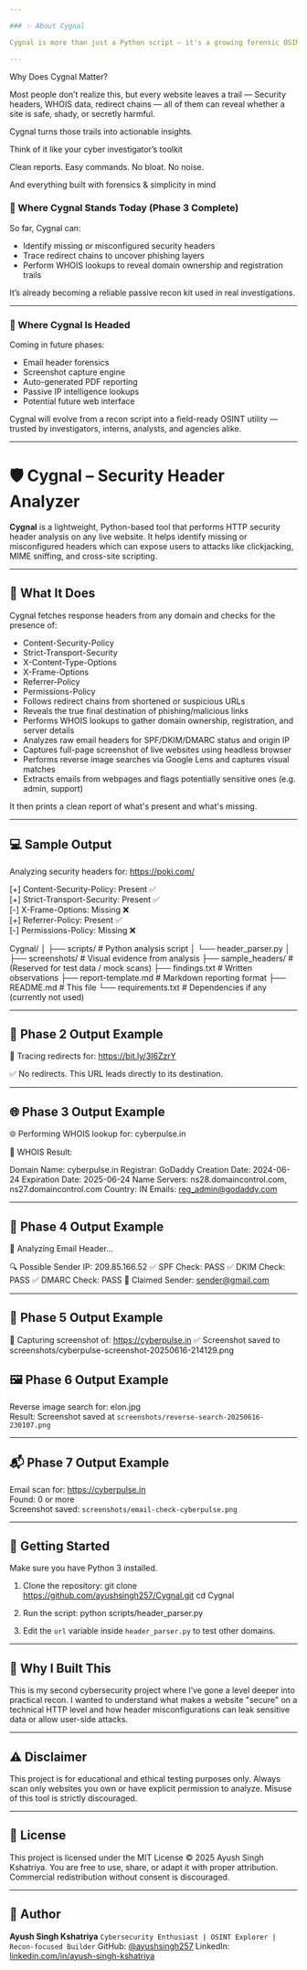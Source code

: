 ```yaml
---

### ✨ About Cygnal

Cygnal is more than just a Python script — it's a growing forensic OSINT toolkit built to mimic how real-world investigators assess digital threats. Whether you're a student, ethical hacker, or analyst, Cygnal helps extract valuable intelligence from public domains — fast, clean, and ethically.

---
```

Why Does Cygnal Matter?

Most people don’t realize this, but every website leaves a trail —
Security headers, WHOIS data, redirect chains — all of them can reveal whether a site is safe, shady, or secretly harmful.

Cygnal turns those trails into actionable insights.

Think of it like your cyber investigator’s toolkit

Clean reports. Easy commands. No bloat. No noise.

And everything built with forensics & simplicity in mind

### 📍 Where Cygnal Stands Today (Phase 3 Complete)

So far, Cygnal can:
- Identify missing or misconfigured security headers
- Trace redirect chains to uncover phishing layers
- Perform WHOIS lookups to reveal domain ownership and registration trails

It’s already becoming a reliable passive recon kit used in real investigations.

---

### 🚀 Where Cygnal Is Headed

Coming in future phases:
- Email header forensics
- Screenshot capture engine
- Auto-generated PDF reporting
- Passive IP intelligence lookups
- Potential future web interface

Cygnal will evolve from a recon script into a field-ready OSINT utility — trusted by investigators, interns, analysts, and agencies alike.

---


# 🛡️ Cygnal – Security Header Analyzer

**Cygnal** is a lightweight, Python-based tool that performs HTTP security header analysis on any live website. It helps identify missing or misconfigured headers which can expose users to attacks like clickjacking, MIME sniffing, and cross-site scripting.

---

## 🔧 What It Does

Cygnal fetches response headers from any domain and checks for the presence of:

- Content-Security-Policy
- Strict-Transport-Security
- X-Content-Type-Options
- X-Frame-Options
- Referrer-Policy
- Permissions-Policy
- Follows redirect chains from shortened or suspicious URLs
- Reveals the true final destination of phishing/malicious links
- Performs WHOIS lookups to gather domain ownership, registration, and server details
- Analyzes raw email headers for SPF/DKIM/DMARC status and origin IP
- Captures full-page screenshot of live websites using headless browser
- Performs reverse image searches via Google Lens and captures visual matches
- Extracts emails from webpages and flags potentially sensitive ones (e.g. admin, support)


It then prints a clean report of what's present and what's missing.

---

## 💻 Sample Output

Analyzing security headers for: https://poki.com/

[+] Content-Security-Policy: Present ✅  
[+] Strict-Transport-Security: Present ✅  
[-] X-Frame-Options: Missing ❌  
[+] Referrer-Policy: Present ✅  
[-] Permissions-Policy: Missing ❌

Cygnal/
│
├── scripts/               # Python analysis script
│   └── header_parser.py
│
├── screenshots/           # Visual evidence from analysis
├── sample_headers/        # (Reserved for test data / mock scans)
├── findings.txt           # Written observations
├── report-template.md     # Markdown reporting format
├── README.md              # This file
└── requirements.txt       # Dependencies if any (currently not used)


---

## 🔗 Phase 2 Output Example

🔗 Tracing redirects for: https://bit.ly/3I6ZzrY

✅ No redirects. This URL leads directly to its destination.

---

## 🌐 Phase 3 Output Example

🌐 Performing WHOIS lookup for: cyberpulse.in

📄 WHOIS Result:

Domain Name: cyberpulse.in
Registrar: GoDaddy
Creation Date: 2024-06-24
Expiration Date: 2025-06-24
Name Servers: ns28.domaincontrol.com, ns27.domaincontrol.com
Country: IN
Emails: reg_admin@godaddy.com

---

## 📨 Phase 4 Output Example
📨 Analyzing Email Header...

🔍 Possible Sender IP: 209.85.166.52
✅ SPF Check: PASS
✅ DKIM Check: PASS
✅ DMARC Check: PASS
📩 Claimed Sender: sender@gmail.com

---

## 📸 Phase 5 Output Example

📸 Capturing screenshot of: https://cyberpulse.in
✅ Screenshot saved to screenshots/cyberpulse-screenshot-20250616-214129.png


## 🖼️ Phase 6 Output Example

Reverse image search for: elon.jpg  
Result: Screenshot saved at `screenshots/reverse-search-20250616-230107.png`

---

## 📬 Phase 7 Output Example

Email scan for: https://cyberpulse.in  
Found: 0 or more  
Screenshot saved: `screenshots/email-check-cyberpulse.png`

---

## 🚀 Getting Started

Make sure you have Python 3 installed.

1. Clone the repository:
git clone https://github.com/ayushsingh257/Cygnal.git
cd Cygnal

2. Run the script:
python scripts/header_parser.py

3. Edit the `url` variable inside `header_parser.py` to test other domains.

---

## 🧠 Why I Built This

This is my second cybersecurity project where I’ve gone a level deeper into practical recon. I wanted to understand what makes a website "secure" on a technical HTTP level and how header misconfigurations can leak sensitive data or allow user-side attacks.

---

## ⚠️ Disclaimer

This project is for educational and ethical testing purposes only. Always scan only websites you own or have explicit permission to analyze. Misuse of this tool is strictly discouraged.

---

## 📄 License

This project is licensed under the MIT License © 2025 Ayush Singh Kshatriya.
You are free to use, share, or adapt it with proper attribution.
Commercial redistribution without consent is discouraged.


---

## 👤 Author

**Ayush Singh Kshatriya**
`Cybersecurity Enthusiast | OSINT Explorer | Recon-focused Builder`
GitHub: [@ayushsingh257](https://github.com/ayushsingh257)
LinkedIn: [linkedin.com/in/ayush-singh-kshatriya](https://linkedin.com/in/ayush-singh-kshatriya)


